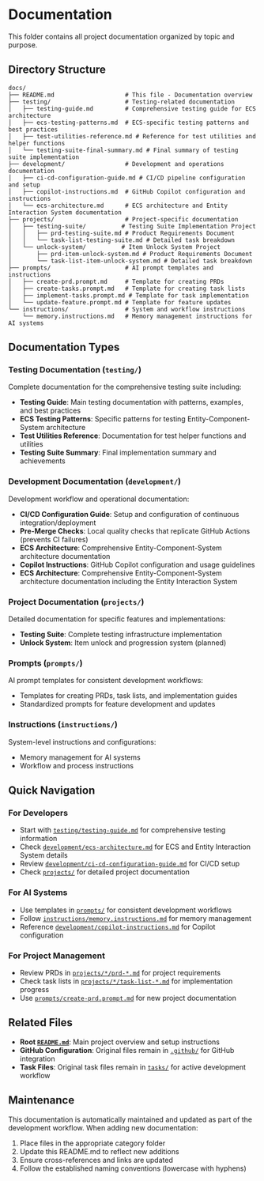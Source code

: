 # Documentation

This folder contains all project documentation organized by topic and purpose.

## Directory Structure

```
docs/
├── README.md                    # This file - Documentation overview
├── testing/                     # Testing-related documentation
│   ├── testing-guide.md         # Comprehensive testing guide for ECS architecture
│   ├── ecs-testing-patterns.md  # ECS-specific testing patterns and best practices
│   ├── test-utilities-reference.md # Reference for test utilities and helper functions
│   └── testing-suite-final-summary.md # Final summary of testing suite implementation
├── development/                 # Development and operations documentation
│   ├── ci-cd-configuration-guide.md # CI/CD pipeline configuration and setup
│   ├── copilot-instructions.md  # GitHub Copilot configuration and instructions
│   └── ecs-architecture.md      # ECS architecture and Entity Interaction System documentation
├── projects/                    # Project-specific documentation
│   ├── testing-suite/          # Testing Suite Implementation Project
│   │   ├── prd-testing-suite.md # Product Requirements Document
│   │   └── task-list-testing-suite.md # Detailed task breakdown
│   └── unlock-system/          # Item Unlock System Project
│       ├── prd-item-unlock-system.md # Product Requirements Document
│       └── task-list-item-unlock-system.md # Detailed task breakdown
├── prompts/                     # AI prompt templates and instructions
│   ├── create-prd.prompt.md     # Template for creating PRDs
│   ├── create-tasks.prompt.md   # Template for creating task lists
│   ├── implement-tasks.prompt.md # Template for task implementation
│   └── update-feature.prompt.md # Template for feature updates
└── instructions/                # System and workflow instructions
    └── memory.instructions.md   # Memory management instructions for AI systems
```

## Documentation Types

### Testing Documentation (`testing/`)

Complete documentation for the comprehensive testing suite including:

- **Testing Guide**: Main testing documentation with patterns, examples, and best practices
- **ECS Testing Patterns**: Specific patterns for testing Entity-Component-System architecture
- **Test Utilities Reference**: Documentation for test helper functions and utilities
- **Testing Suite Summary**: Final implementation summary and achievements

### Development Documentation (`development/`)

Development workflow and operational documentation:

- **CI/CD Configuration Guide**: Setup and configuration of continuous integration/deployment
- **Pre-Merge Checks**: Local quality checks that replicate GitHub Actions (prevents CI failures)
- **ECS Architecture**: Comprehensive Entity-Component-System architecture documentation
- **Copilot Instructions**: GitHub Copilot configuration and usage guidelines
- **ECS Architecture**: Comprehensive Entity-Component-System architecture documentation including the Entity Interaction System

### Project Documentation (`projects/`)

Detailed documentation for specific features and implementations:

- **Testing Suite**: Complete testing infrastructure implementation
- **Unlock System**: Item unlock and progression system (planned)

### Prompts (`prompts/`)

AI prompt templates for consistent development workflows:

- Templates for creating PRDs, task lists, and implementation guides
- Standardized prompts for feature development and updates

### Instructions (`instructions/`)

System-level instructions and configurations:

- Memory management for AI systems
- Workflow and process instructions

## Quick Navigation

### For Developers

- Start with [`testing/testing-guide.md`](testing/testing-guide.md) for comprehensive testing information
- Check [`development/ecs-architecture.md`](development/ecs-architecture.md) for ECS and Entity Interaction System details
- Review [`development/ci-cd-configuration-guide.md`](development/ci-cd-configuration-guide.md) for CI/CD setup
- Check [`projects/`](projects/) for detailed project documentation

### For AI Systems

- Use templates in [`prompts/`](prompts/) for consistent development workflows
- Follow [`instructions/memory.instructions.md`](instructions/memory.instructions.md) for memory management
- Reference [`development/copilot-instructions.md`](development/copilot-instructions.md) for Copilot configuration

### For Project Management

- Review PRDs in [`projects/*/prd-*.md`](projects/) for project requirements
- Check task lists in [`projects/*/task-list-*.md`](projects/) for implementation progress
- Use [`prompts/create-prd.prompt.md`](prompts/create-prd.prompt.md) for new project documentation

## Related Files

- **Root [`README.md`](../README.md)**: Main project overview and setup instructions
- **GitHub Configuration**: Original files remain in [`.github/`](../.github/) for GitHub integration
- **Task Files**: Original task files remain in [`tasks/`](../tasks/) for active development workflow

## Maintenance

This documentation is automatically maintained and updated as part of the development workflow. When adding new documentation:

1. Place files in the appropriate category folder
2. Update this README.md to reflect new additions
3. Ensure cross-references and links are updated
4. Follow the established naming conventions (lowercase with hyphens)

